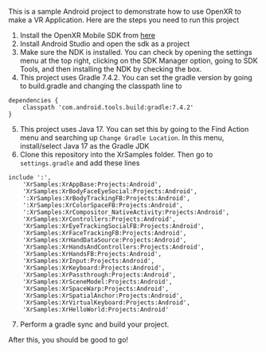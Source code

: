 This is a sample Android project to demonstrate how to use OpenXR to make a VR Application. Here are the steps you need to run this project

1. Install the OpenXR Mobile SDK from [here](https://developer.oculus.com/downloads/package/oculus-openxr-mobile-sdk/)
2. Install Android Studio and open the sdk as a project
3. Make sure the NDK is installed. You can check by opening the settings menu at the top right, clicking on the SDK Manager option, going to SDK Tools, and then installing the NDK by checking the box.
4. This project uses Gradle 7.4.2. You can set the gradle version by going to build.gradle and changing the classpath line to
```
dependencies {
    classpath 'com.android.tools.build:gradle:7.4.2'
}
```
5. This project uses Java 17. You can set this by going to the Find Action menu and searching up `Change Gradle Location`. In this menu, install/select Java 17 as the Gradle JDK
6. Clone this repository into the XrSamples folder. Then go to `settings.gradle` and add these lines
```
include ':',
	'XrSamples:XrAppBase:Projects:Android',
	'XrSamples:XrBodyFaceEyeSocial:Projects:Android',
	':XrSamples:XrBodyTrackingFB:Projects:Android',
	':XrSamples:XrColorSpaceFB:Projects:Android',
	':XrSamples:XrCompositor_NativeActivity:Projects:Android',
	'XrSamples:XrControllers:Projects:Android',
	'XrSamples:XrEyeTrackingSocialFB:Projects:Android',
	'XrSamples:XrFaceTrackingFB:Projects:Android',
	'XrSamples:XrHandDataSource:Projects:Android',
	'XrSamples:XrHandsAndControllers:Projects:Android',
	'XrSamples:XrHandsFB:Projects:Android',
	'XrSamples:XrInput:Projects:Android',
	'XrSamples:XrKeyboard:Projects:Android',
	'XrSamples:XrPassthrough:Projects:Android',
	'XrSamples:XrSceneModel:Projects:Android',
	'XrSamples:XrSpaceWarp:Projects:Android',
	'XrSamples:XrSpatialAnchor:Projects:Android',
	'XrSamples:XrVirtualKeyboard:Projects:Android',
	'XrSamples:XrHelloWorld:Projects:Android'
```
7. Perform a gradle sync and build your project.

After this, you should be good to go!
